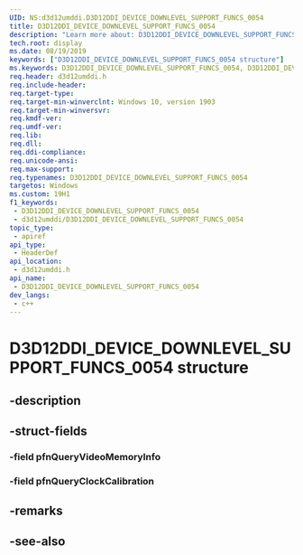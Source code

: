 ```yaml
---
UID: NS:d3d12umddi.D3D12DDI_DEVICE_DOWNLEVEL_SUPPORT_FUNCS_0054
title: D3D12DDI_DEVICE_DOWNLEVEL_SUPPORT_FUNCS_0054
description: "Learn more about: D3D12DDI_DEVICE_DOWNLEVEL_SUPPORT_FUNCS_0054 structure"
tech.root: display
ms.date: 08/19/2019
keywords: ["D3D12DDI_DEVICE_DOWNLEVEL_SUPPORT_FUNCS_0054 structure"]
ms.keywords: D3D12DDI_DEVICE_DOWNLEVEL_SUPPORT_FUNCS_0054, D3D12DDI_DEVICE_DOWNLEVEL_SUPPORT_FUNCS_0054,
req.header: d3d12umddi.h
req.include-header: 
req.target-type: 
req.target-min-winverclnt: Windows 10, version 1903
req.target-min-winversvr: 
req.kmdf-ver: 
req.umdf-ver: 
req.lib: 
req.dll: 
req.ddi-compliance: 
req.unicode-ansi: 
req.max-support: 
req.typenames: D3D12DDI_DEVICE_DOWNLEVEL_SUPPORT_FUNCS_0054
targetos: Windows
ms.custom: 19H1
f1_keywords:
 - D3D12DDI_DEVICE_DOWNLEVEL_SUPPORT_FUNCS_0054
 - d3d12umddi/D3D12DDI_DEVICE_DOWNLEVEL_SUPPORT_FUNCS_0054
topic_type:
 - apiref
api_type:
 - HeaderDef
api_location:
 - d3d12umddi.h
api_name:
 - D3D12DDI_DEVICE_DOWNLEVEL_SUPPORT_FUNCS_0054
dev_langs:
 - c++
---
```


# D3D12DDI_DEVICE_DOWNLEVEL_SUPPORT_FUNCS_0054 structure


## -description

## -struct-fields

### -field pfnQueryVideoMemoryInfo

### -field pfnQueryClockCalibration

## -remarks

## -see-also

